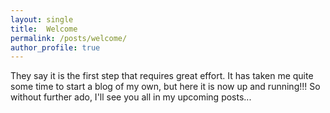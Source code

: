 ```yaml
---
layout: single
title:  Welcome
permalink: /posts/welcome/
author_profile: true
---
```


They say it is the first step that requires great effort.
It has taken me quite some time to start a blog of my own, but here it is now up and running!!!
So without further ado, I'll see you all in my upcoming posts...